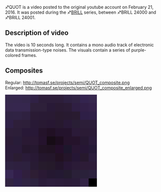 ♐QUOT is a video posted to the original youtube account on February 21,
2016. It was posted during the ♐[BRILL](BRILL "wikilink") series,
between ♐BRILL 24000 and ♐BRILL 24001.

## Description of video

The video is 10 seconds long. It contains a mono audio track of
electronic data transmission-type noises. The visuals contain a series
of purple-colored frames.

## Composites

Regular: <http://tomasf.se/projects/semi/QUOT_composite.png>  
Enlarged: <http://tomasf.se/projects/semi/QUOT_composite_enlarged.png>

![QUOT\_composite\_enlarged.png](QUOT_composite_enlarged.png)
